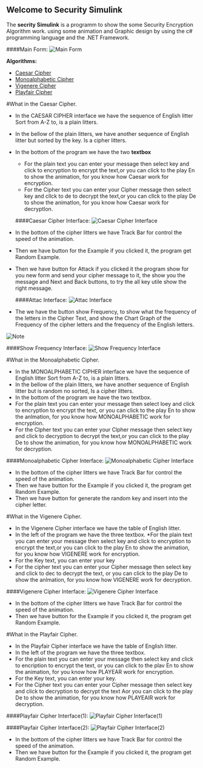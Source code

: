 ## Welcome to Security Simulink

The **secrity Simulink** is a programm to show the some Security Encryption Algorithm work. using some animation and Graphic design by using the c# programming language and the .NET Framework.

####Main Form:
![Main Form](https://s27.postimg.org/ogp3f7lmr/Capture.png)



**Algorithms:**
* [Caesar Cipher](https://github.com/shahabzebare/Security_Simulink#what-in-the-caesar-cipher) 
* [Monoalphabetic Cipher](https://github.com/shahabzebare/Security_Simulink#what-in-the-monoalphabetic-cipher) 
* [Vigenere Cipher](https://github.com/shahabzebare/Security_Simulink#what-in-the-vigenere-cipher) 
* [Playfair Cipher](https://github.com/shahabzebare/Security_Simulink#what-in-the-playfair-cipher) 


#What in the Caesar Cipher.
* In the CAESAR CIPHER interface we have the sequence of English litter Sort from A-Z to,  is a plain litters.
* In the bellow of the plain litters,  we have another sequence of English litter but sorted by the key.  Is a cipher litters.
* In the bottom of the program we have the two **textbox**
  * For the plain text you can enter your message then select key and click to encryption to encrypt the text,or you can click to the play En to show the animation,  for you know how Caesar work for encryption.
  * For the Cipher text you can enter your Cipher message then select key and cllck to de to decrypt the text,or you can cllck to the play De to show the animatlon,  for you know how Caesar work for decryptlon.  

  ####Caesar Cipher Interface:
  ![Caesar Cipher Interface](https://s27.postimg.org/qzasfw7cz/Capture1.png)
  
* In the bottom of the cipher litters we have Track Bar for control the speed of the animation.
* Then we have button for the Example if you clicked it,  the program get Random Example.
* Then we have button for Attack if you clicked it the program show for you new form and send your cipher message to it,  the show you the  message and Next and Back buttons, to try the all key utile show the right message.

  ####Attac Interface:
  ![Attac Interface](https://s27.postimg.org/hg13mfjur/Capture2.png)
  
* The we have the button show Frequency,  to show what the frequency of the letters in the Cipher Text,  and show the Chart Graph of the Frequency of the cipher letters and the frequency of the English letters.

![Note](https://s23.postimg.org/avqoqrffv/image.png)

####Show Frequency Interface:
 ![Show Frequency Interface](https://s27.postimg.org/ko5kzh64j/Capture3.png)
 
 
#What in the Monoalphabetic Cipher.
* In the MONOALPHABETIC CIPHER interface we have the sequence of English litter Sort from A-Z to,  is a plain litters.
* In the bellow of the plain litters,  we have another sequence of English litter but is random no sorted,  Is a cipher litters.
* In the bottom of the program we have the two textbox.
 * For the plain text you can enter your message then select loey and click to encryptlon to encrypt the text,  or you can click to the play En to show the anlmation,  for you know how MONOALPHABETIC work for encryption.
 * For the Clpher text you can enter your Clpher message then select key and click to decryption to decrypt the text,or you can click to the play De to show the animation,  for you know how MONOALPHABETIC work for decryption. 

  ####Monoalphabetic Cipher Interface:
  ![Monoalphabetic Cipher Interface](https://s27.postimg.org/x42at7zgj/Capture4.png)
  
* In the bottom of the cipher litters we have Track Bar for control the speed of the animation.
* Then we have button for the Example if you clicked it,  the program get Random Example.
* Then we have button for generate the random key and insert into the cipher letter. 


#What in the Vigenere Cipher.
* In the Vigenere Cipher interface we have the table of English litter.
* In the left of the program we have the three textbox.
 *For the plain text you can enter your message then select key and click to encryption to encrypt the text,or you can click to the play En to show the animation,  for you know how VIGENERE work for encryption.
 * For the Key text,  you can enter your key 
 * For the cipher text you can enter your Cipher message then select key and click to dec to decrypt the text,  or you can click to the play De to show the anlmation,  for you know how VIGENERE work for decryption. 


  ####Vigenere Cipher Interface:
  ![Vigenere Cipher Interface](https://s27.postimg.org/eprrp8n5v/Capture5.png)
  
* In the bottom of the cipher litters we have Track Bar for control the speed of the animation.
* Then we have button for the Example if you clicked it,  the program get Random Example.


#What in the Playfair Cipher.
 * In the Playfair Cipher interface we have the table of English litter.
 * In the left of the program we have the three textbox.
  * For the plain text you can enter your message then select key and click to encription to encrypt the text,  or you can click to the plav En to show the animation,  for you know how PLAYEAR work for encryption.
  * For the Key text,  you can enter your key. 
  * For the Cipher text you can enter your Cipher message then select key and click to decryption to decrypt the text Aor you can click to the play De to show the animation,  for you know how PLAYEAIR work for decryption. 

  ####Playfair Cipher Interface(1):
  ![Playfair Cipher Interface(1)](https://s27.postimg.org/4gzajez43/Capture6.png)
  
  ####Playfair Cipher Interface(2):
  ![Playfair Cipher Interface(2)](https://s27.postimg.org/5xat1k20z/Capture7.png)
  
* In the bottom of the cipher litters we have Track Bar for control the speed of the animation.
* Then we have button for the Example if you clicked it,  the program get Random Example.

